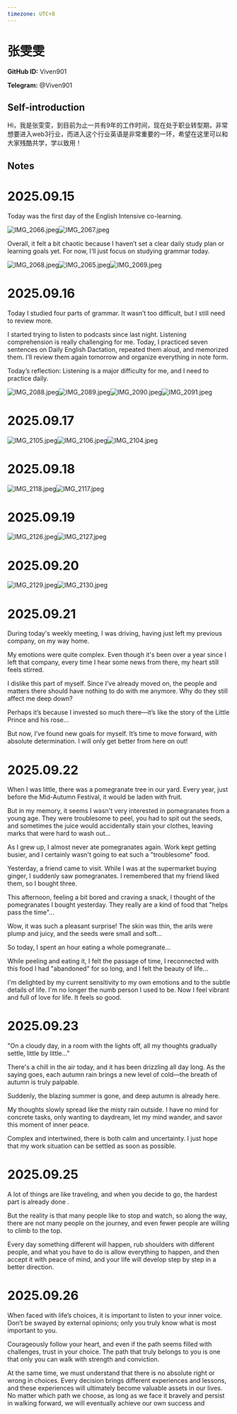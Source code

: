 ```yaml
---
timezone: UTC+8
---
```


# 张雯雯

**GitHub ID:** Viven901

**Telegram:** @Viven901

## Self-introduction

Hi，我是张雯雯，到目前为止一共有9年的工作时间，现在处于职业转型期，非常想要进入web3行业，而进入这个行业英语是非常重要的一环，希望在这里可以和大家残酷共学，学以致用！

## Notes
<!-- Content_START -->
# 2025.09.15
<!-- DAILY_CHECKIN_2025-09-15_START -->
Today was the first day of the English Intensive co-learning.

![IMG_2066.jpeg](https://raw.githubusercontent.com/IntensiveCoLearning/english_3rd/main/assets/Viven901/images/2025-09-15-1757950168687-IMG_2066.jpeg)![IMG_2067.jpeg](https://raw.githubusercontent.com/IntensiveCoLearning/english_3rd/main/assets/Viven901/images/2025-09-15-1757950204087-IMG_2067.jpeg)

Overall, it felt a bit chaotic because I haven’t set a clear daily study plan or learning goals yet. For now, I’ll just focus on studying grammar today.

![IMG_2068.jpeg](https://raw.githubusercontent.com/IntensiveCoLearning/english_3rd/main/assets/Viven901/images/2025-09-15-1757950236673-IMG_2068.jpeg)![IMG_2065.jpeg](https://raw.githubusercontent.com/IntensiveCoLearning/english_3rd/main/assets/Viven901/images/2025-09-15-1757950282344-IMG_2065.jpeg)![IMG_2069.jpeg](https://raw.githubusercontent.com/IntensiveCoLearning/english_3rd/main/assets/Viven901/images/2025-09-15-1757950317713-IMG_2069.jpeg)
<!-- DAILY_CHECKIN_2025-09-15_END -->


# 2025.09.16
<!-- DAILY_CHECKIN_2025-09-16_START -->
Today I studied four parts of grammar. It wasn’t too difficult, but I still need to review more.

I started trying to listen to podcasts since last night. Listening comprehension is really challenging for me. Today, I practiced seven sentences on Daily English Dactation, repeated them aloud, and memorized them. I’ll review them again tomorrow and organize everything in note form.

Today’s reflection: Listening is a major difficulty for me, and I need to practice daily.

![IMG_2088.jpeg](https://raw.githubusercontent.com/IntensiveCoLearning/english_3rd/main/assets/Viven901/images/2025-09-16-1758029663776-IMG_2088.jpeg)![IMG_2089.jpeg](https://raw.githubusercontent.com/IntensiveCoLearning/english_3rd/main/assets/Viven901/images/2025-09-16-1758029687224-IMG_2089.jpeg)![IMG_2090.jpeg](https://raw.githubusercontent.com/IntensiveCoLearning/english_3rd/main/assets/Viven901/images/2025-09-16-1758029728817-IMG_2090.jpeg)![IMG_2091.jpeg](https://raw.githubusercontent.com/IntensiveCoLearning/english_3rd/main/assets/Viven901/images/2025-09-16-1758029746220-IMG_2091.jpeg)
<!-- DAILY_CHECKIN_2025-09-16_END -->


# 2025.09.17
<!-- DAILY_CHECKIN_2025-09-17_START -->
![IMG_2105.jpeg](https://raw.githubusercontent.com/IntensiveCoLearning/english_3rd/main/assets/Viven901/images/2025-09-17-1758122635837-IMG_2105.jpeg)![IMG_2106.jpeg](https://raw.githubusercontent.com/IntensiveCoLearning/english_3rd/main/assets/Viven901/images/2025-09-17-1758122662893-IMG_2106.jpeg)![IMG_2104.jpeg](https://raw.githubusercontent.com/IntensiveCoLearning/english_3rd/main/assets/Viven901/images/2025-09-17-1758122723939-IMG_2104.jpeg)
<!-- DAILY_CHECKIN_2025-09-17_END -->


# 2025.09.18
<!-- DAILY_CHECKIN_2025-09-18_START -->
![IMG_2118.jpeg](https://raw.githubusercontent.com/IntensiveCoLearning/english_3rd/main/assets/Viven901/images/2025-09-18-1758208851174-IMG_2118.jpeg)![IMG_2117.jpeg](https://raw.githubusercontent.com/IntensiveCoLearning/english_3rd/main/assets/Viven901/images/2025-09-18-1758208874542-IMG_2117.jpeg)
<!-- DAILY_CHECKIN_2025-09-18_END -->


# 2025.09.19
<!-- DAILY_CHECKIN_2025-09-19_START -->
![IMG_2126.jpeg](https://raw.githubusercontent.com/IntensiveCoLearning/english_3rd/main/assets/Viven901/images/2025-09-19-1758295971835-IMG_2126.jpeg)![IMG_2127.jpeg](https://raw.githubusercontent.com/IntensiveCoLearning/english_3rd/main/assets/Viven901/images/2025-09-19-1758295995137-IMG_2127.jpeg)
<!-- DAILY_CHECKIN_2025-09-19_END -->


# 2025.09.20
<!-- DAILY_CHECKIN_2025-09-20_START -->
![IMG_2129.jpeg](https://raw.githubusercontent.com/IntensiveCoLearning/english_3rd/main/assets/Viven901/images/2025-09-20-1758374419298-IMG_2129.jpeg)![IMG_2130.jpeg](https://raw.githubusercontent.com/IntensiveCoLearning/english_3rd/main/assets/Viven901/images/2025-09-20-1758374444472-IMG_2130.jpeg)
<!-- DAILY_CHECKIN_2025-09-20_END -->


# 2025.09.21
<!-- DAILY_CHECKIN_2025-09-21_START -->
During today's weekly meeting, I was driving, having just left my previous company, on my way home.

My emotions were quite complex. Even though it's been over a year since I left that company, every time I hear some news from there, my heart still feels stirred.

I dislike this part of myself. Since I’ve already moved on, the people and matters there should have nothing to do with me anymore. Why do they still affect me deep down?

Perhaps it’s because I invested so much there—it’s like the story of the Little Prince and his rose...

But now, I’ve found new goals for myself. It’s time to move forward, with absolute determination. I will only get better from here on out!
<!-- DAILY_CHECKIN_2025-09-21_END -->


# 2025.09.22
<!-- DAILY_CHECKIN_2025-09-22_START -->
When I was little, there was a pomegranate tree in our yard. Every year, just before the Mid-Autumn Festival, it would be laden with fruit.

But in my memory, it seems I wasn't very interested in pomegranates from a young age. They were troublesome to peel, you had to spit out the seeds, and sometimes the juice would accidentally stain your clothes, leaving marks that were hard to wash out...

As I grew up, I almost never ate pomegranates again. Work kept getting busier, and I certainly wasn't going to eat such a "troublesome" food.

Yesterday, a friend came to visit. While I was at the supermarket buying ginger, I suddenly saw pomegranates. I remembered that my friend liked them, so I bought three.

This afternoon, feeling a bit bored and craving a snack, I thought of the pomegranates I bought yesterday. They really are a kind of food that "helps pass the time"...

Wow, it was such a pleasant surprise! The skin was thin, the arils were plump and juicy, and the seeds were small and soft...

So today, I spent an hour eating a whole pomegranate...

While peeling and eating it, I felt the passage of time, I reconnected with this food I had "abandoned" for so long, and I felt the beauty of life...

I'm delighted by my current sensitivity to my own emotions and to the subtle details of life. I'm no longer the numb person I used to be. Now I feel vibrant and full of love for life. It feels so good.
<!-- DAILY_CHECKIN_2025-09-22_END -->


# 2025.09.23
<!-- DAILY_CHECKIN_2025-09-23_START -->
"On a cloudy day, in a room with the lights off, all my thoughts gradually settle, little by little..."

There's a chill in the air today, and it has been drizzling all day long. As the saying goes, each autumn rain brings a new level of cold—the breath of autumn is truly palpable.

Suddenly, the blazing summer is gone, and deep autumn is already here.

My thoughts slowly spread like the misty rain outside. I have no mind for concrete tasks, only wanting to daydream, let my mind wander, and savor this moment of inner peace.

Complex and intertwined, there is both calm and uncertainty. I just hope that my work situation can be settled as soon as possible.
<!-- DAILY_CHECKIN_2025-09-23_END -->


# 2025.09.25
<!-- DAILY_CHECKIN_2025-09-25_START -->
A lot of things are like traveling, and when you decide to go, the hardest part is already done .

But the reality is that many people like to stop and watch, so along the way, there are not many people on the journey, and even fewer people are willing to climb to the top.

Every day something different will happen, rub shoulders with different people, and what you have to do is allow everything to happen, and then accept it with peace of mind, and your life will develop step by step in a better direction.
<!-- DAILY_CHECKIN_2025-09-25_END -->


# 2025.09.26
<!-- DAILY_CHECKIN_2025-09-26_START -->
When faced with life’s choices, it is important to listen to your inner voice. Don’t be swayed by external opinions; only you truly know what is most important to you.

Courageously follow your heart, and even if the path seems filled with challenges, trust in your choice. The path that truly belongs to you is one that only you can walk with strength and conviction.

At the same time, we must understand that there is no absolute right or wrong in choices. Every decision brings different experiences and lessons, and these experiences will ultimately become valuable assets in our lives. No matter which path we choose, as long as we face it bravely and persist in walking forward, we will eventually achieve our own success and
<!-- DAILY_CHECKIN_2025-09-26_END -->
<!-- Content_END -->
